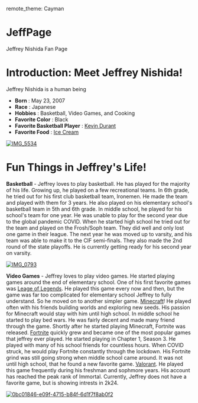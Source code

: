 remote_theme: Cayman
# JeffPage
Jeffrey Nishida Fan Page
<html>
  <h1>
    Introduction: Meet Jeffrey Nishida!
  </h1>
  <body>
  <p>
    Jeffrey Nishida is a human being
    <ul>
      <li>
        <b>Born</b> : May 23, 2007
      </li>
      <li>
        <b>Race</b> : Japanese
      </li>
      <li>
        <b>Hobbies</b> : Basketball, Video Games, and Cooking
      </li>
      <li>
        <b>Favorite Color</b> : Black 
      </li>
      <li>
        <b>Favorite Basketball Player</b> : <a href="https://www.basketball-reference.com/players/d/duranke01.html">Kevin Durant</a>
      </li>
      <li>
        <b>Favorite Food</b> : <a href="https://en.wikipedia.org/wiki/List_of_ice_cream_flavors">Ice Cream</a>
      </li>
    </ul>
<a href="https://imgbb.com/"><img src="https://i.ibb.co/B3NbwW4/IMG-5534.jpg" alt="IMG_5534" border="0"></a>
  </p>
    </body>
  <h1>
    Fun Things in Jeffrey's Life!
  </h1>
<body>
  <p>
   <b>Basketball</b> - Jeffrey loves to play basketball. He has played for the majority of his life. Growing up, he played on a few recreational teams. In 6th grade, he tried out for his first club basketball team, Ironemen. He made the team and played with them for 3 years. He also played on his elementary school's basketball team in 5th and 6th grade. In middle school, he played for his school's team for one year. He was unable to play for the second year due to the global pandemic COVID. When he started high school he tried out for the team and played on the Frosh/Soph team. They did well and only lost one game in their league. The next year he was moved up to varsity, and his team was able to make it to the CIF semi-finals. They also made the 2nd round of the state playoffs. He is currently getting ready for his second year on varsity. 
  </p>
<a href="https://imgbb.com/"><img src="https://i.ibb.co/bPW7kMC/IMG-0793.jpg" alt="IMG_0793" border="0"></a>
  <p>
    <b>Video Games</b> - Jeffrey loves to play video games. He started playing games around the end of elementary school. One of his first favorite games was <a href src="https://en.wikipedia.org/wiki/League_of_Legends">Leage of Legends</a>. He played this game every now and then, but the game was far too complicated for elementary school Jeffrey to fully understand. So he moved on to another simpler game. <a href src="https://en.wikipedia.org/wiki/Minecraft">Minecraft</a>! He played often with his friends building worlds and exploring new seeds. His passion for Minecraft would stay with him until high school. In middle school he started to play bed wars. He was fairly decent and made many friend through the game. Shortly after he started playing Minecraft, Fortnite was released. <a href src="https://en.wikipedia.org/wiki/Fortnite">Fortnite</a> quickly grew and became one of the most popular games that jeffrey ever played. He started playing in Chapter 1, Season 3. He played with many of his school friends for countless hours. When COVID struck, he would play Fortnite constantly through the lockdown. His Fortnite grind was still going strong when middle school came around. It was not until high school, that he found a new favorite game. <a href src="https://en.wikipedia.org/wiki/Valorant">Valorant</a>. He played this game frequently during his freshman and sophmore years. His account has reached the peak rank of Immortal. Currently, Jeffrey does not have a favorite game, but is showing intrests in 2k24.
  </p>
<a href="https://ibb.co/xDYVDxn"><img src="https://i.ibb.co/PNMBNq2/0bc01846-e09f-4715-b84f-6d1f7f8ab0f2.jpg" alt="0bc01846-e09f-4715-b84f-6d1f7f8ab0f2" border="0"></a>
    </body>
</html>
